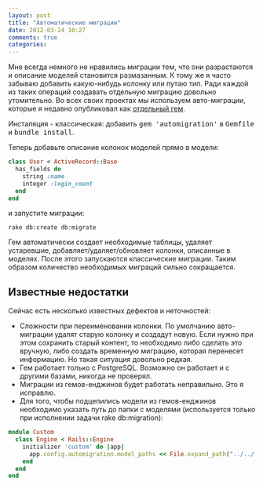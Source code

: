 ```yaml
---
layout: post
title: "Автоматические миграции"
date: 2012-03-24 10:27
comments: true
categories: 
---
```


Мне всегда немного не нравились миграции тем, что они разрастаются и описание моделей становится
размазанным. К тому же я часто забываю добавить какую-нибудь колонку или путаю тип.
Ради каждой из таких операций создавать отдельную миграцию довольно утомительно.
Во всех своих проектах мы используем авто-миграции, которые я недавно опубликовал как
[отдельный гем](https://github.com/boshie/automigration). 

Инсталяция - классическая: добавить <tt>gem 'automigration'</tt> в <tt>Gemfile</tt> и <tt>bundle install</tt>.

Теперь добавьте описание колонок моделей прямо в модели:

``` ruby
class User < ActiveRecord::Base
  has_fields do
    string :name
    integer :login_count
  end
end
```

и запустите миграции:

```
rake db:create db:migrate
```

Гем автоматически создает необходимые таблицы, удаляет устаревшие, добавляет/удаляет/обновляет колонки,
описанные в моделях. После этого запускаются классические миграции. Таким образом количество
необходимых миграций сильно сокращается.

## Известные недостатки

Сейчас есть несколько известных дефектов и неточностей:

* Сложности при переименовании колонки. По умолчанию авто-миграции удалят старую колонку и создадут новую. Если нужно при этом сохранить старый контент, то необходимо либо сделать это вручную, либо создать временную миграцию, которая перенесет информацию. Но такая ситуация довольно редкая.
* Гем работает только с PostgreSQL. Возможно он работает и с другими базами, никогда не проверял.
* Миграции из гемов-енджинов будет работать неправильно. Это я исправлю.
* Для того, чтобы подцепились модели из гемов-енджинов необходимо указать путь до папки с моделями (используется только при исполнении задачи rake db:migration):

``` ruby
module Custom
  class Engine < Rails::Engine
    initializer 'custom' do |app|
      app.config.automigration.model_paths << File.expand_path("../../../app/models", __FILE__)
    end
  end
end
```
